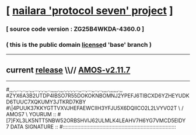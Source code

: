 
# [ [nailara 'protocol seven' project](http://nailara.network/) ]

### [ source code version : ZG25B4WKDA-4360.0 ]

### ( this is the public domain [license](../license)d 'base' branch )
---
## current [release](https://github.com/nailara-technologies/protocol-7/releases) \\\\// [AMOS-v2.11.7](https://github.com/nailara-technologies/protocol-7/releases/tag/AMOS-v2.11.7)
---

#,,,.,...,..,,.,,,...,.,.,,..,,,,,.,,,.,.,.,.,..,,...,...,,..,..,,,,.,,,,,,.,,
#ZYX6A3B2UTDP4IBSO7R55DOKOKNBOMNJ2YPEFJ6TIBCXD6YZHEYUDKD6TUUC7XQKUMY3JTKRD7KBY
#\\\|4PUUK37KKYGTTVXVJHEFAEWCIIH3YFJU5X6DQIICO2L2LVYVO2T \ / AMOS7 \ YOURUM ::
#\[7]FXL3LK5NTT5NBW52ORBSHVIJ62ULMLK4LEAHV7H6YG7VMCD5EIDY 7  DATA SIGNATURE ::
#:::::::::::::::::::::::::::::::::::::::::::::::::::::::::::::::::::::::::::::
